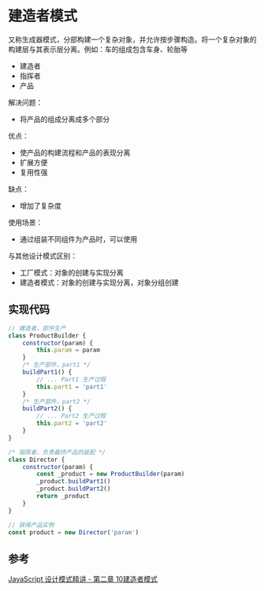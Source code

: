 # 建造者模式
又称生成器模式，分部构建一个复杂对象，并允许按步骤构造。将一个复杂对象的构建层与其表示层分离。例如：车的组成包含车身、轮胎等
- 建造者
- 指挥者
- 产品

解决问题：
- 将产品的组成分离成多个部分

优点：
- 使产品的构建流程和产品的表现分离
- 扩展方便
- 复用性强

缺点：
- 增加了复杂度

使用场景：
- 通过组装不同组件为产品时，可以使用

与其他设计模式区别：
- 工厂模式：对象的创建与实现分离
- 建造者模式：对象的创建与实现分离，对象分组创建

## 实现代码
```javascript
// 建造者，部件生产
class ProductBuilder {
    constructor(param) {
        this.param = param
    }
    /* 生产部件，part1 */
    buildPart1() {
        // ... Part1 生产过程
        this.part1 = 'part1'
    }
    /* 生产部件，part2 */
    buildPart2() {
        // ... Part2 生产过程
        this.part2 = 'part2'
    }
}

/* 指挥者，负责最终产品的装配 */
class Director {
    constructor(param) {
        const _product = new ProductBuilder(param)
        _product.buildPart1()
        _product.buildPart2()
        return _product
    }
}

// 获得产品实例
const product = new Director('param')
```

## 参考
[JavaScript 设计模式精讲 - 第二章 10建造者模式](http://www.imooc.com/read/38#catalog)
